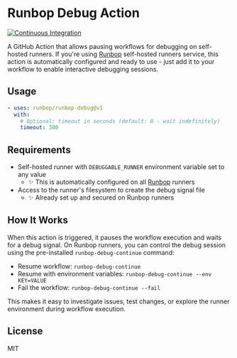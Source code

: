 # Runbop Debug Action

[![Continuous Integration](https://github.com/Geekoosh/runbop-debug/workflows/ci.yml/badge.svg)](https://github.com/Geekoosh/runbop-debug/actions/workflows/ci.yml)

A GitHub Action that allows pausing workflows for debugging on self-hosted runners. If you're using [Runbop](https://runbop.com) self-hosted runners service, this action is automatically configured and ready to use - just add it to your workflow to enable interactive debugging sessions.

## Usage

```yaml
- uses: runbop/runbop-debug@v1
  with:
    # Optional: timeout in seconds (default: 0 - wait indefinitely)
    timeout: 300
```

## Requirements

- Self-hosted runner with `DEBUGGABLE_RUNNER` environment variable set to any value
  - ✨ This is automatically configured on all [Runbop](https://runbop.com) runners
- Access to the runner's filesystem to create the debug signal file
  - ✨ Already set up and secured on Runbop runners

## How It Works

When this action is triggered, it pauses the workflow execution and waits for a debug signal. On Runbop runners, you can control the debug session using the pre-installed `runbop-debug-continue` command:

- Resume workflow: `runbop-debug-continue`
- Resume with environment variables: `runbop-debug-continue --env KEY=VALUE`
- Fail the workflow: `runbop-debug-continue --fail`

This makes it easy to investigate issues, test changes, or explore the runner environment during workflow execution.

## License

MIT
